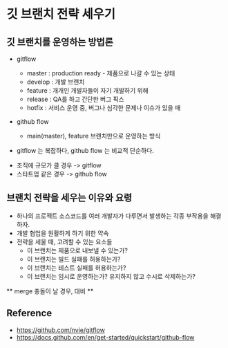 # 깃 브랜치 전략 세우기

## 깃 브랜치를 운영하는 방법론

- gitflow
    - master : production ready - 제품으로 나갈 수 있는 상태
    - develop : 개발 브랜치
    - feature : 개개인 개발자들이 자기 개발하기 위해
    - release : QA를 하고 간단한 버그 픽스
    - hotfix : 서비스 운영 중, 버그나 심각한 문제나 이슈가 있을 때

- github flow
    - main(master), feature 브랜치만으로 운영하는 방식


* gitflow 는 복잡하다, github flow 는 비교적 단순하다.

- 조직에 규모가 클 경우 -> gitflow
- 스타트업 같은 경우 -> github flow

## 브랜치 전략을 세우는 이유와 요령

- 하나의 프로젝트 소스코드를 여러 개발자가 다루면서 발생하는 각종 부작용을 해결하자.
- 개발 협업을 원활하게 하기 위한 약속
- 전략을 세울 때, 고려할 수 있는 요소들
    - 이 브랜치는 제품으로 내보낼 수 있는가?
    - 이 브랜치는 빌드 실패를 허용하는가?
    - 이 브랜치는 테스트 실패를 허용하는가?
    - 이 브랜치는 임시로 운영하는가? 유지하지 않고 수시로 삭제하는가?

** merge 충돌이 날 경우, 대비 **

## Reference

- https://github.com/nvie/gitflow
- https://docs.github.com/en/get-started/quickstart/github-flow

